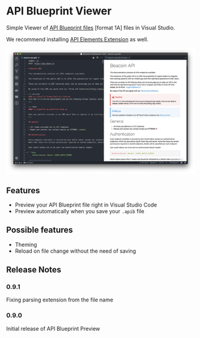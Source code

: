 # API Blueprint Viewer

Simple Viewer of [API Blueprint files](https://apiblueprint.org/) [format 1A] files in Visual Studio.

We recommend installing [API Elements Extension](https://marketplace.visualstudio.com/items?itemName=vncz.vscode-apielements) as well.

![Preview](img/preview.png)

## Features

- Preview your API Blueprint file right in Visual Studio Code
- Preview automatically when you save your `.apib` file

## Possible features

- Theming
- Reload on file change without the need of saving

## Release Notes

### 0.9.1

Fixing parsing extension from the file name

### 0.9.0

Initial release of API Blueprint Preview

